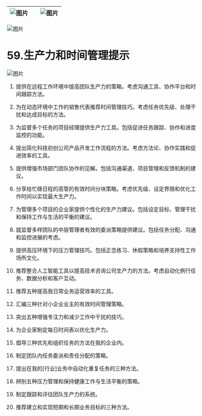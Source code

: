 | ![图片](d2d_images/chapter_title_corner_decoration_left.png) |  | ![图片](d2d_images/chapter_title_corner_decoration_right.png) |
| --- | --- | --- |

![图片](d2d_images/chapter_title_above.png)

# 59.生产力和时间管理提示

![图片](d2d_images/chapter_title_below.png)

1.  提供在远程工作环境中提高团队生产力的策略。考虑沟通工具、协作平台和时间跟踪方法。

1.  为在动态环境中工作的销售代表推荐时间管理技巧。考虑任务优先级、处理干扰和达成目标的方法。

1.  为监督多个任务的项目经理提供生产力工具。包括促进任务跟踪、协作和进度监控的功能。

1.  提出简化科技初创公司产品开发工作流程的方法。考虑方法论、协作实践和促进效率的工具。

1.  提供增强市场部门团队协作的见解。包括沟通渠道、项目管理和反馈机制的建议。

1.  分享给忙碌日程的高管的有效时间分块策略。考虑优先级、设定界限和优化工作时间以实现最大生产力。

1.  为管理多个项目的企业家提供个性化的生产力建议。包括设定目标、管理干扰和保持工作与生活的平衡的建议。

1.  就监督多样团队的中层管理者有效的委派策略提供建议。包括任务分配、沟通和监控进展的考虑。

1.  提供高压环境下的压力管理技巧。包括正念练习、休假策略和培养支持性工作场所文化。

1.  推荐整合人工智能工具以提高技术咨询公司生产力的方法。考虑自动化例行任务、数据分析和客户互动。

1.  推荐五种提高我日常业务运营效率的工具。

1.  汇编三种针对小企业业主的有效时间管理策略。

1.  突出五种增强专注力和减少工作中干扰的技巧。

1.  为企业家制定每日时间表以优化生产力。

1.  倡导三种优先和组织任务的方法在我的企业内。

1.  制定团队内任务委派和责任分配的策略。

1.  提出在我的[行业]业务中自动化重复任务的三种方法。

1.  辨别五种压力管理和保持健康工作与生活平衡的策略。

1.  制定跟踪和评估团队生产力的系统。

1.  推荐建立和实现短期和长期业务目标的三种方法。
